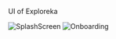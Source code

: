 UI of Exploreka

![SplashScreen](https://github.com/Exploreka/Exploreka-App/assets/96515927/62ba0d6a-b99a-4c79-bfdb-95bc512356a8) ![Onboarding](https://github.com/Exploreka/Exploreka-App/assets/96515927/b632c456-bd4a-4d91-b47b-d65db9aaa60e)
